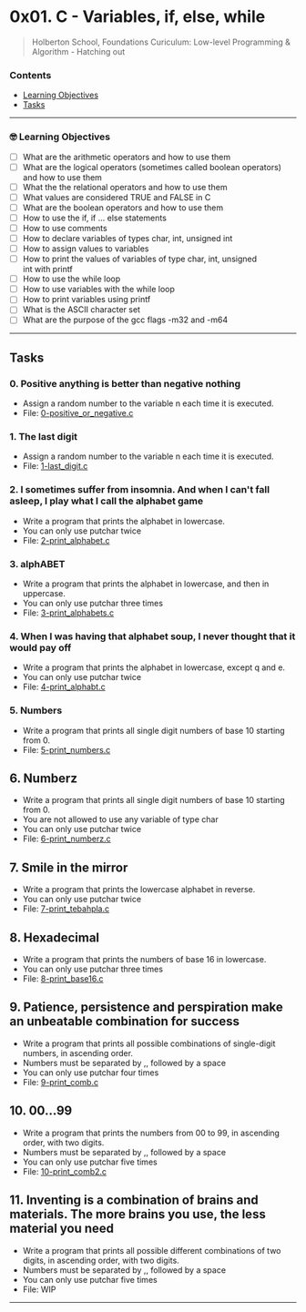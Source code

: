 # 0x01. C - Variables, if, else, while
> Holberton School, Foundations Curiculum: Low-level Programming & Algorithm - Hatching out

### Contents
- [Learning Objectives](https://github.com/michedomingo/holbertonschool-low_level_programming/tree/master/0x01-variables_if_else_while/#variables)
- [Tasks](https://github.com/michedomingo/holbertonschool-low_level_programming/tree/master/0x01-variables_if_else_while/#tasks)
___
<a name="variables"></a>

### 🤓 Learning Objectives
- [ ] What are the arithmetic operators and how to use them
- [ ] What are the logical operators (sometimes called boolean operators) and how to use them
- [ ] What the the relational operators and how to use them
- [ ] What values are considered TRUE and FALSE in C
- [ ] What are the boolean operators and how to use them
- [ ] How to use the if, if ... else statements
- [ ] How to use comments
- [ ] How to declare variables of types char, int, unsigned int
- [ ] How to assign values to variables
- [ ] How to print the values of variables of type char, int, unsigned int with printf
- [ ] How to use the while loop
- [ ] How to use variables with the while loop
- [ ] How to print variables using printf
- [ ] What is the ASCII character set
- [ ] What are the purpose of the gcc flags -m32 and -m64
___
<a name="tasks"></a>
## Tasks

### 0. Positive anything is better than negative nothing
- Assign a random number to the variable n each time it is executed.
- File: [0-positive_or_negative.c](https://github.com/michedomingo/holbertonschool-low_level_programming/blob/master/0x01-variables_if_else_while/0-positive_or_negative.c)

### 1. The last digit
- Assign a random number to the variable n each time it is executed.
- File: [1-last_digit.c](https://github.com/michedomingo/holbertonschool-low_level_programming/blob/master/0x01-variables_if_else_while/1-last_digit.c)

### 2. I sometimes suffer from insomnia. And when I can't fall asleep, I play what I call the alphabet game
- Write a program that prints the alphabet in lowercase.
- You can only use putchar twice
- File: [2-print_alphabet.c](https://github.com/michedomingo/holbertonschool-low_level_programming/blob/master/0x01-variables_if_else_while/2-print_alphabet.c)

### 3. alphABET
- Write a program that prints the alphabet in lowercase, and then in uppercase.
- You can only use putchar three times
- File: [3-print_alphabets.c](https://github.com/michedomingo/holbertonschool-low_level_programming/blob/master/0x01-variables_if_else_while/3-print_alphabets.c)

### 4. When I was having that alphabet soup, I never thought that it would pay off
- Write a program that prints the alphabet in lowercase, except q and e.
- You can only use putchar twice
- File: [4-print_alphabt.c](https://github.com/michedomingo/holbertonschool-low_level_programming/blob/master/0x01-variables_if_else_while/4-print_alphabt.c)

### 5. Numbers
- Write a program that prints all single digit numbers of base 10 starting from 0.
- File: [5-print_numbers.c](https://github.com/michedomingo/holbertonschool-low_level_programming/blob/master/0x01-variables_if_else_while/5-print_numbers.c)

## 6. Numberz
- Write a program that prints all single digit numbers of base 10 starting from 0.
- You are not allowed to use any variable of type char
- You can only use putchar twice
- File: [6-print_numberz.c](https://github.com/michedomingo/holbertonschool-low_level_programming/blob/master/0x01-variables_if_else_while/6-print_numberz.c)

## 7. Smile in the mirror
- Write a program that prints the lowercase alphabet in reverse.
- You can only use putchar twice
- File: [7-print_tebahpla.c](https://github.com/michedomingo/holbertonschool-low_level_programming/blob/master/0x01-variables_if_else_while/7-print_tebahpla.c)

## 8. Hexadecimal
- Write a program that prints the numbers of base 16 in lowercase.
- You can only use putchar three times
- File: [8-print_base16.c](https://github.com/michedomingo/holbertonschool-low_level_programming/blob/master/0x01-variables_if_else_while/8-print_base16.c)

## 9. Patience, persistence and perspiration make an unbeatable combination for success
- Write a program that prints all possible combinations of single-digit numbers, in ascending order.
- Numbers must be separated by ,, followed by a space
- You can only use putchar four times
- File: [9-print_comb.c](https://github.com/michedomingo/holbertonschool-low_level_programming/blob/master/0x01-variables_if_else_while/9-print_comb.c)

## 10. 00...99
- Write a program that prints the numbers from 00 to 99, in ascending order, with two digits.
- Numbers must be separated by ,, followed by a space
- You can only use putchar five times
- File: [10-print_comb2.c](https://github.com/michedomingo/holbertonschool-low_level_programming/blob/master/0x01-variables_if_else_while/10-print_comb2.c)

## 11. Inventing is a combination of brains and materials. The more brains you use, the less material you need
- Write a program that prints all possible different combinations of two digits, in ascending order, with two digits.
- Numbers must be separated by ,, followed by a space
- You can only use putchar five times
- File: WIP
___
